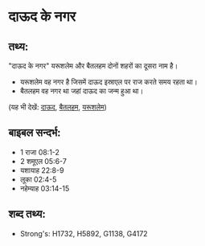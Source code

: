 # दाऊद के नगर #

## तथ्य: ##

"दाऊद के नगर" यरूशलेम और बैतलहम दोनों शहरों का दूसरा नाम है।

* यरूशलेम वह नगर है जिसमें दाऊद इस्राएल पर राज करते समय रहता था।
* बैतलहम वह नगर था जहां दाऊद का जन्म हुआ था।

(यह भी देखें: [दाऊद](../david.md), [बैतलहम](../bethlehem.md), [यरूशलेम](../jerusalem.md))

## बाइबल सन्दर्भ: ##

* 1 राजा 08:1-2
* 2 शमूएल 05:6-7
* यशायाह 22:8-9
* लूका 02:4-5
* नहेम्याह 03:14-15

## शब्द तथ्य: ##

* Strong's: H1732, H5892, G1138, G4172
